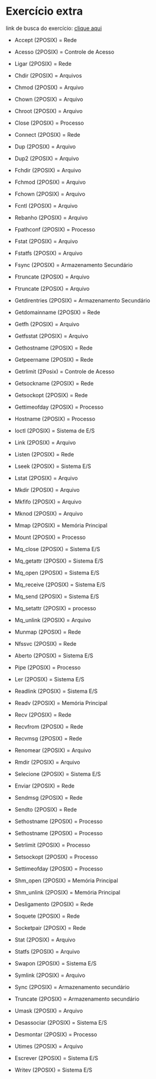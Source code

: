 # Exercício extra    

link de busca do exercício:
[clique aqui](http://docs.oracle.com/cd/E19048-01/chorus4/806-3328/6jcg1bm05/index.html)

* Accept (2POSIX) = Rede

* Acesso (2POSIX) = Controle de Acesso

* Ligar (2POSIX) = Rede

* Chdir (2POSIX) = Arquivos

* Chmod (2POSIX) = Arquivo

* Chown (2POSIX) = Arquivo

* Chroot (2POSIX) = Arquivo

* Close (2POSIX) = Processo

* Connect (2POSIX) = Rede

* Dup (2POSIX) = Arquivo

* Dup2 (2POSIX) = Arquivo

* Fchdir (2POSIX) = Arquivo

* Fchmod (2POSIX) = Arquivo

* Fchown (2POSIX) = Arquivo

* Fcntl (2POSIX) = Arquivo

* Rebanho (2POSIX) = Arquivo

* Fpathconf (2POSIX) = Processo

* Fstat (2POSIX) = Arquivo

* Fstatfs (2POSIX) = Arquivo

* Fsync (2POSIX) = Armazenamento Secundário

* Ftruncate (2POSIX) = Arquivo

* Ftruncate (2POSIX) = Arquivo

* Getdirentries (2POSIX) = Armazenamento Secundário

* Getdomainname (2POSIX) = Rede

* Getfh (2POSIX) = Arquivo

* Getfsstat (2POSIX) = Arquivo

* Gethostname (2POSIX) = Rede

* Getpeername (2POSIX) = Rede

* Getrlimit (2Posix) = Controle de Acesso

* Getsockname (2POSIX) = Rede

* Getsockopt (2POSIX) = Rede

* Gettimeofday (2POSIX) = Processo

* Hostname (2POSIX) = Processo

* Ioctl (2POSIX) = Sistema de E/S

* Link (2POSIX) = Arquivo

* Listen (2POSIX) = Rede

* Lseek (2POSIX) = Sistema E/S

* Lstat (2POSIX) = Arquivo

* Mkdir (2POSIX) = Arquivo

* Mkfifo (2POSIX) = Arquivo

* Mknod (2POSIX) = Arquivo

* Mmap (2POSIX) = Memória Principal

* Mount (2POSIX) = Processo

* Mq_close (2POSIX) = Sistema E/S

* Mq_getattr (2POSIX) = Sistema E/S

* Mq_open (2POSIX) = Sistema E/S

* Mq_receive (2POSIX) = Sistema E/S

* Mq_send (2POSIX) = Sistema E/S

* Mq_setattr (2POSIX) = processo 

* Mq_unlink (2POSIX) = Arquivo

* Munmap (2POSIX) = Rede

* Nfssvc (2POSIX) = Rede

* Aberto (2POSIX) = Sistema E/S

* Pipe (2POSIX) = Processo

* Ler (2POSIX) = Sistema E/S

* Readlink (2POSIX) = Sistema E/S

* Readv (2POSIX) = Memória Principal

* Recv (2POSIX) = Rede

* Recvfrom (2POSIX) = Rede

* Recvmsg (2POSIX) = Rede

* Renomear (2POSIX) = Arquivo

* Rmdir (2POSIX) = Arquivo

* Selecione (2POSIX) = Sistema E/S

* Enviar (2POSIX) = Rede

* Sendmsg (2POSIX) = Rede

* Sendto (2POSIX) = Rede

* Sethostname (2POSIX) = Processo

* Sethostname (2POSIX) = Processo

* Setrlimit (2POSIX)  = Processo

* Setsockopt (2POSIX)  = Processo

* Settimeofday (2POSIX) = Processo

* Shm_open (2POSIX) = Memória Principal 

* Shm_unlink (2POSIX) = Memória Principal

* Desligamento (2POSIX) = Rede

* Soquete (2POSIX) = Rede

* Socketpair (2POSIX) = Rede

* Stat (2POSIX) = Arquivo

* Statfs (2POSIX) = Arquivo

* Swapon (2POSIX) = Sistema E/S

* Symlink (2POSIX) = Arquivo

* Sync (2POSIX) = Armazenamento secundário 

* Truncate (2POSIX) = Armazenamento secundário

* Umask (2POSIX) = Arquivo

* Desassociar (2POSIX) = Sistema E/S

* Desmontar (2POSIX) = Processo

* Utimes (2POSIX) = Arquivo

* Escrever (2POSIX) = Sistema E/S 

* Writev (2POSIX) = Sistema E/S


